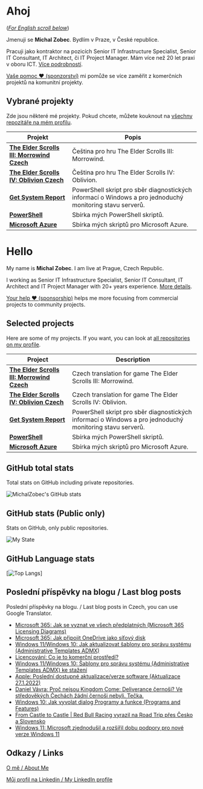 # Ahoj

<a name="documenttitle"></a>

([*For English scroll below*](#english "For English scroll below"))

Jmenuji se **Michal Zobec**. Bydlím v Praze, v České republice.

Pracuji jako kontraktor na pozicích Senior IT Infrastructure Specialist, Senior IT Consultant, IT Architect, či IT Project Manager. Mám více než 20 let praxi v oboru ICT. [Více podrobností](MichalZobec-About.md).

[Vaše pomoc :heart: (sponzorství)](https://github.com/sponsors/michalzobec) mi pomůže se více zaměřit z komerčních projektů na komunitní projekty.

## Vybrané projekty

Zde jsou některé mé projekty. Pokud chcete, můžete kouknout na [všechny repozitáře na mém profilu](https://github.com/michalzobec?tab=repositories).

| Projekt | Popis |
| --- | --- |
| **[The Elder Scrolls III: Morrowind Czech](https://github.com/michalzobec/TES3-Morrowind-cesky)** | Čeština pro hru The Elder Scrolls III: Morrowind. |
| **[The Elder Scrolls IV: Oblivion Czech](https://github.com/michalzobec/TES4-Oblivion-cesky)** | Čeština pro hru The Elder Scrolls IV: Oblivion. |
| **[Get System Report](https://github.com/michalzobec/Get-SystemReport)** | PowerShell skript pro sběr diagnostických informací o Windows a pro jednoduchý monitoring stavu serverů. |
| **[PowerShell](https://github.com/michalzobec/PowerShell)** | Sbírka mých PowerShell skriptů. |
| **[Microsoft Azure](https://github.com/michalzobec/microsoft-azure)** | Sbírka mých skriptů pro Microsoft Azure. |

<a name="english"></a>

# Hello

My name is **Michal Zobec**. I am live at Prague, Czech Republic.

I working as Senior IT Infrastructure Specialist, Senior IT Consultant, IT Architect and IT Project Manager with 20+ years experience. [More details](MichalZobec-About.md#english).

[Your help :heart: (sponsorship)](https://github.com/sponsors/michalzobec) helps me more focusing from commercial projects to community projects.

## Selected projects

Here are some of my projects. If you want, you can look at [all repositories on my profile](https://github.com/michalzobec?tab=repositories).

| Project | Description |
| --- | --- |
| **[The Elder Scrolls III: Morrowind Czech](https://github.com/michalzobec/TES3-Morrowind-cesky)** | Czech translation for game The Elder Scrolls III: Morrowind. |
| **[The Elder Scrolls IV: Oblivion Czech](https://github.com/michalzobec/TES4-Oblivion-cesky)** | Czech translation for game The Elder Scrolls IV: Oblivion. |
| **[Get System Report](https://github.com/michalzobec/Get-SystemReport)** | PowerShell skript pro sběr diagnostických informací o Windows a pro jednoduchý monitoring stavu serverů. |
| **[PowerShell](https://github.com/michalzobec/PowerShell)** | Sbírka mých PowerShell skriptů. |
| **[Microsoft Azure](https://github.com/michalzobec/microsoft-azure)** | Sbírka mých skriptů pro Microsoft Azure. |

## GitHub total stats

Total stats on GitHub including private repositories.

![MichalZobec's GitHub stats](https://github-readme-stats.vercel.app/api?username=michalzobec&count_private=true&show_icons=true)


## GitHub stats (Public only)

Stats on GitHub, only public repositories.

![My State](https://github-readme-stats.vercel.app/api?username=michalzobec&show_icons=true)

## GitHub Language stats

[![Top Langs](https://github-readme-stats.vercel.app/api/top-langs/?username=michalzobec&langs_count=10&layout=compact)]

## Poslední příspěvky na blogu / Last blog posts

Poslední příspěvky na blogu. / Last blog posts in Czech, you can use Google Translator.

<!-- BLOG-POST-LIST:START -->
- [Microsoft 365: Jak se vyznat ve všech předplatných &lpar;Microsoft 365 Licensing Diagrams&rpar;](https://www.michalzobec.cz/microsoft-365-jak-se-vyznat-ve-vsech-predplatnych-microsoft-365-licensing-diagrams-8522)
- [Microsoft 365: Jak připojit OneDrive jako síťový disk](https://www.michalzobec.cz/microsoft-365-jak-pripojit-onedrive-jako-sitovy-disk-8520)
- [Windows 11/Windows 10: Jak aktualizovat šablony pro správu systému &lpar;Administrative Templates ADMX&rpar;](https://www.michalzobec.cz/windows-11-windows-10-jak-aktualizovat-sablony-pro-spravu-systemu-administrative-templates-admx-8507)
- [Licencování: Co je to komerční prostředí?](https://www.michalzobec.cz/licencovani-co-je-to-komercni-prostredi-8122)
- [Windows 11/Windows 10: Šablony pro správu systému &lpar;Administrative Templates ADMX&rpar; ke stažení](https://www.michalzobec.cz/windows-11-windows-10-sablony-pro-spravu-systemu-administrative-templates-admx-ke-stazeni-8508)
- [Apple: Poslední dostupné aktualizace/verze software &lpar;Aktualizace 27.1.2022&rpar;](https://www.michalzobec.cz/apple-posledni-dostupne-aktualizace-verze-software-7127)
- [Daniel Vávra: Proč nejsou Kingdom Come: Deliverance černoši? Ve středověkých Čechách žádní černoši nebyli. Tečka.](https://www.michalzobec.cz/daniel-vavra-proc-nejsou-kingdom-come-deliverance-cernosi-ve-stredovekych-cechach-zadni-cernosi-nebyli-tecka-8496)
- [Windows 10: Jak vyvolat dialog Programy a funkce &lpar;Programs and Features&rpar;](https://www.michalzobec.cz/windows-10-jak-vyvolat-dialog-programy-a-funkce-programs-and-features-8490)
- [From Castle to Castle | Red Bull Racing vyrazil na Road Trip přes Česko a Slovensko](https://www.michalzobec.cz/from-castle-to-castle-red-bull-racing-vyrazil-na-road-trip-pres-cesko-a-slovensko-8477)
- [Windows 11: Microsoft zjednodušil a rozšířil dobu podpory pro nové verze Windows 11](https://www.michalzobec.cz/windows-11-microsoft-zjednodusil-a-rozsiril-dobu-podpory-pro-nove-verze-windows-11-8472)
<!-- BLOG-POST-LIST:END -->

## Odkazy / Links

[O mě / About Me](https://zob.ec/mylinktree)

[Můj profil na Linkedin / My LinkedIn profile](https://zob.ec/mylinkedin)
